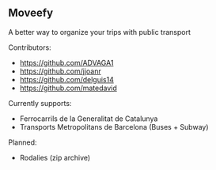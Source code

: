 Moveefy
---

A better way to organize your trips with public transport

Contributors:
* https://github.com/ADVAGA1
* https://github.com/jjoanr
* https://github.com/delguis14
* https://github.com/matedavid

Currently supports:
* Ferrocarrils de la Generalitat de Catalunya
* Transports Metropolitans de Barcelona (Buses + Subway)

Planned:
* Rodalies (zip archive)

